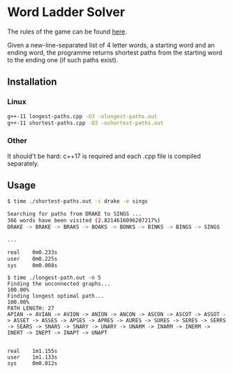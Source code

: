 # Word Ladder Solver
The rules of the game can be found [here](https://en.wikipedia.org/wiki/Word_ladder).

Given a new-line-separated list of 4 letter words, a starting word and an ending word, the programme returns shortest paths from the starting word to the ending one (if such paths exist).
## Installation
### Linux
```bash
g++-11 longest-paths.cpp -O3 -olongest-paths.out
g++-11 shortest-paths.cpp -O3 -oshortest-paths.out
```
### Other
It should't be hard: c++17 is required and each .cpp file is compiled separately.

## Usage
```bash
$ time ./shortest-paths.out -s drake -e sings

Searching for paths from DRAKE to SINGS ...
366 words have been visited (2.8214616096207217%)
DRAKE -> BRAKE -> BRAKS -> BOAKS -> BONKS -> BINKS -> BINGS -> SINGS

...

real    0m0.233s
user    0m0.225s
sys     0m0.008s

```


```
$ time ./longest-path.out -n 5
Finding the unconnected graphs...
100.00%
Finding longest optimal path...
100.00%
PATH LENGTH: 27
APIAN -> AVIAN -> AVION -> ANION -> ANCON -> ASCON -> ASCOT -> ASSOT -> ASSET -> ASSES -> APSES -> APRES -> AURES -> SURES -> SERES -> SERRS -> SEARS -> SNARS -> SNARY -> UNARY -> UNARM -> INARM -> INERM -> INERT -> INEPT -> INAPT -> UNAPT


real    1m1.155s
user    1m1.133s
sys     0m0.012s
```